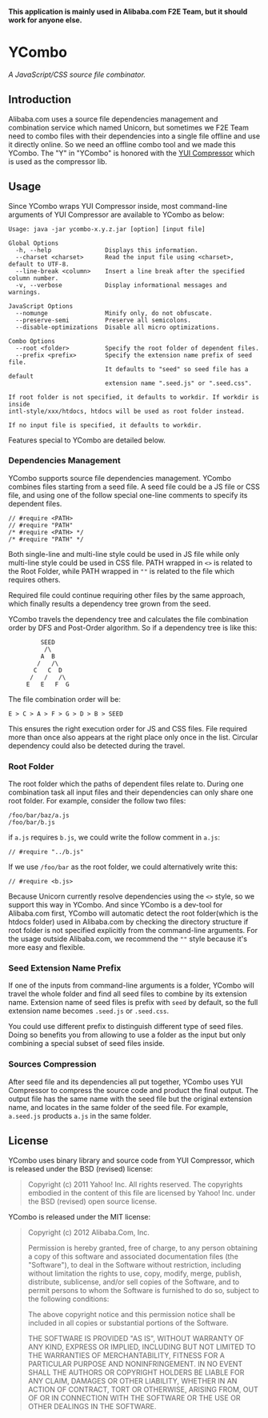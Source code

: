 **This application is mainly used in Alibaba.com F2E Team, but it should work for anyone else.**

YCombo
======

*A JavaScript/CSS source file combinator.*

Introduction
------------

Alibaba.com uses a source file dependencies management and combination service which named Unicorn, but sometimes we F2E Team need to combo files with their dependencies into a single file offline and use it directly online. So we need an offline combo tool and we made this YCombo. The "Y" in "YCombo" is honored with the [YUI Compressor](http://developer.yahoo.com/yui/compressor/) which is used as the compressor lib.

Usage
-----

Since YCombo wraps YUI Compressor inside, most command-line arguments of YUI Compressor are available to YCombo as below:

	Usage: java -jar ycombo-x.y.z.jar [option] [input file]
				
	Global Options
	  -h, --help               Displays this information.
	  --charset <charset>      Read the input file using <charset>, default to UTF-8.
	  --line-break <column>    Insert a line break after the specified column number.
	  -v, --verbose            Display informational messages and warnings.
				
	JavaScript Options
	  --nomunge                Minify only, do not obfuscate.
	  --preserve-semi          Preserve all semicolons.
	  --disable-optimizations  Disable all micro optimizations.
				
	Combo Options
	  --root <folder>          Specify the root folder of dependent files.
	  --prefix <prefix>        Specify the extension name prefix of seed file.
	                           It defaults to "seed" so seed file has a default
	                           extension name ".seed.js" or ".seed.css".
				
	If root folder is not specified, it defaults to workdir. If workdir is inside
	intl-style/xxx/htdocs, htdocs will be used as root folder instead.
				
	If no input file is specified, it defaults to workdir.

Features special to YCombo are detailed below.

### Dependencies Management

YCombo supports source file dependencies management. YCombo combines files starting from a seed file. A seed file could be a JS file or CSS file, and using one of the follow special one-line comments to specify its dependent files.

	// #require <PATH>
	// #require "PATH"
	/* #require <PATH> */
	/* #require "PATH" */

Both single-line and multi-line style could be used in JS file while only multi-line style could be used in CSS file. PATH wrapped in `<>` is related to the Root Folder, while PATH wrapped in `""` is related to the file which requires others.

Required file could continue requiring other files by the same approach, which finally results a dependency tree grown from the seed.

YCombo travels the dependency tree and calculates the file combination order by DFS and Post-Order algorithm. So if a dependency tree is like this:

	         SEED
	          /\
	         A  B
	        /   /\
	       C   C  D
	      /   /   /\
	     E   E   F  G

The file combination order will be:

	E > C > A > F > G > D > B > SEED

This ensures the right execution order for JS and CSS files. File required more than once also appears at the right place only once in the list. Circular dependency could also be detected during the travel.

### Root Folder

The root folder which the paths of dependent files relate to. During one combination task all input files and their dependencies can only share one root folder. For example, consider the follow two files:

	/foo/bar/baz/a.js
	/foo/bar/b.js

if `a.js` requires `b.js`, we could write the follow comment in `a.js`:

	// #require "../b.js"

If we use `/foo/bar` as the root folder, we could alternatively write this:

	// #require <b.js>

Because Unicorn currently resolve dependencies using the `<>` style, so we support this way in YCombo. And since YCombo is a dev-tool for Alibaba.com first, YCombo will automatic detect the root folder(which is the htdocs folder) used in Alibaba.com by checking the directory structure if root folder is not specified explicitly from the command-line arguments. For the usage outside Alibaba.com, we recommend the `""` style because it's more easy and flexible.

### Seed Extension Name Prefix

If one of the inputs from command-line arguments is a folder, YCombo will travel the whole folder and find all seed files to combine by its extension name. Extension name of seed files is prefix with `seed` by default, so the full extension name becomes `.seed.js` or `.seed.css`.

You could use different prefix to distinguish different type of seed files. Doing so benefits you from allowing to use a folder as the input but only combining a special subset of seed files inside.

### Sources Compression

After seed file and its dependencies all put together, YCombo uses YUI Compressor to compress the source code and product the final output. The output file has the same name with the seed file but the original extension name, and locates in the same folder of the seed file. For example, `a.seed.js` products `a.js` in the same folder.

License
-------

YCombo uses binary library and source code from YUI Compressor, which is released under the BSD (revised) license:

>Copyright (c) 2011 Yahoo! Inc.  All rights reserved.
>The copyrights embodied in the content of this file are licensed
>by Yahoo! Inc. under the BSD (revised) open source license.

YCombo is released under the MIT license:

>Copyright (c) 2012 Alibaba.Com, Inc.
>
>Permission is hereby granted, free of charge, to any person obtaining a copy of
>this software and associated documentation files (the "Software"), to deal in
>the Software without restriction, including without limitation the rights to
>use, copy, modify, merge, publish, distribute, sublicense, and/or sell copies
>of the Software, and to permit persons to whom the Software is furnished to do
>so, subject to the following conditions:
>
>The above copyright notice and this permission notice shall be included in all
>copies or substantial portions of the Software.
>
>THE SOFTWARE IS PROVIDED "AS IS", WITHOUT WARRANTY OF ANY KIND, EXPRESS OR
>IMPLIED, INCLUDING BUT NOT LIMITED TO THE WARRANTIES OF MERCHANTABILITY,
>FITNESS FOR A PARTICULAR PURPOSE AND NONINFRINGEMENT. IN NO EVENT SHALL THE
>AUTHORS OR COPYRIGHT HOLDERS BE LIABLE FOR ANY CLAIM, DAMAGES OR OTHER
>LIABILITY, WHETHER IN AN ACTION OF CONTRACT, TORT OR OTHERWISE, ARISING FROM,
>OUT OF OR IN CONNECTION WITH THE SOFTWARE OR THE USE OR OTHER DEALINGS IN THE
>SOFTWARE.